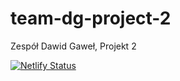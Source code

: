 # team-dg-project-2
Zespół Dawid Gaweł, Projekt 2

[![Netlify Status](https://api.netlify.com/api/v1/badges/cef4c47d-0cee-4b46-b5db-e29d665a01cd/deploy-status)](https://app.netlify.com/sites/thatsme/deploys)
